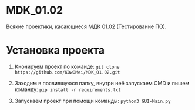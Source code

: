 # MDK_01.02
Всякие проектики, касающиеся МДК 01.02 (Тестирование ПО).

# Установка проекта

1) Кнонируем проект по команде:
```git clone https://github.com/KOwOMei/MDK_01.02.git```

2) Заходим в появившуюся папку, внутри неё запускаем CMD и пишем команду:
```pip install -r requirements.txt```

3) Запускаем проект при помощи команды:
```python3 GUI-Main.py```